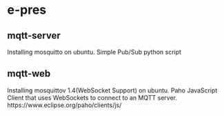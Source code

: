 # e-pres

<h2> mqtt-server </h2>
Installing mosquitto on ubuntu.
Simple Pub/Sub python script

<h2> mqtt-web </h2>
Installing mosquittov 1.4(WebSocket Support) on ubuntu.
Paho JavaScript Client that uses WebSockets to connect to an MQTT server.
https://www.eclipse.org/paho/clients/js/
